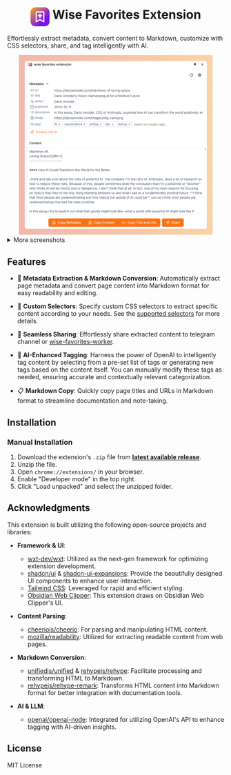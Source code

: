 <h1 align="center">
  <img align="top" width="44" src="./assets/icon.svg" alt="Logo">
  <span>Wise Favorites Extension</span>
</h1>

Effortlessly extract metadata, convert content to Markdown, customize with CSS selectors, share, and tag intelligently with AI.

<div align="center">
  <img width="450" src="./docs/images/sidepanel.png" alt="Side Panel">
</div>

<details>
<summary>More screenshots</summary>

**Side Panel**

![Side Panel](./docs/images/sidepanel-merge.png)

**Popup**

![Popup](./docs/images/popup-merge.png)

**Share**

![telegram channel](docs/images/share-telegram-channel.png)

**Settings**

![setting-tags.png](docs/images/setting-tags.png)

![setting-selectors.png](docs/images/setting-selectors.png)

![setting-share-channels.png](docs/images/setting-share-channels.png)

![setting-llm.png](docs/images/setting-llm.png)

</details>

## Features

- 📄 **Metadata Extraction & Markdown Conversion**: Automatically extract page metadata and convert page content into
  Markdown format for easy readability and editing.

- 🎯 **Custom Selectors**: Specify custom CSS selectors to extract specific content according to your needs. See
  the [supported selectors](https://github.com/fb55/css-select/blob/master/README.md#supported-selectors) for more
  details.

- 🚀 **Seamless Sharing**: Effortlessly share extracted content to telegram channel
  or [wise-favorites-worker](https://github.com/ethan4768/wise-favorites-worker).

- 🤖 **AI-Enhanced Tagging**: Harness the power of OpenAI to intelligently tag content by selecting from a pre-set list
  of tags or generating new tags based on the content itself. You can manually modify these tags as needed, ensuring
  accurate and contextually relevant categorization.

- 📋 **Markdown Copy**: Quickly copy page titles and URLs in Markdown format to streamline documentation and note-taking.

## Installation

### Manual Installation

1. Download the extension's `.zip` file from **[latest available release](https://github.com/ethan4768/wise-favorites-extension/releases)**.
2. Unzip the file.
3. Open `chrome://extensions/` in your browser.
4. Enable "Developer mode" in the top right.
5. Click "Load unpacked" and select the unzipped folder.

## Acknowledgments

This extension is built utilizing the following open-source projects and libraries:

- **Framework & UI**:
    - [wxt-dev/wxt](https://github.com/wxt-dev/wxt): Utilized as the next-gen framework for optimizing extension
      development.
    - [shadcn/ui](https://ui.shadcn.com/) & [shadcn-ui-expansions](https://github.com/hsuanyi-chou/shadcn-ui-expansions):
      Provide the beautifully designed UI components to enhance user interaction.
    - [Tailwind CSS](https://tailwindcss.com/): Leveraged for rapid and efficient styling.
    - [Obsidian Web Clipper](https://obsidian.md/clipper): This extension draws on Obsidian Web Clipper's UI.

- **Content Parsing**:
    - [cheeriojs/cheerio](https://github.com/cheeriojs/cheerio): For parsing and manipulating HTML content.
    - [mozilla/readability](https://github.com/mozilla/readability): Utilized for extracting readable content from web
      pages.

- **Markdown Conversion**:
    - [unifiedjs/unified](https://github.com/unifiedjs/unified) & [rehypejs/rehype](https://github.com/rehypejs/rehype):
      Facilitate processing and transforming HTML to Markdown.
    - [rehypejs/rehype-remark](https://github.com/rehypejs/rehype-remark): Transforms HTML content into Markdown format
      for better integration with documentation tools.

- **AI & LLM**:
    - [openai/openai-node](https://github.com/openai/openai-node): Integrated for utilizing OpenAI's API to enhance
      tagging with AI-driven insights.

## License

MIT License
